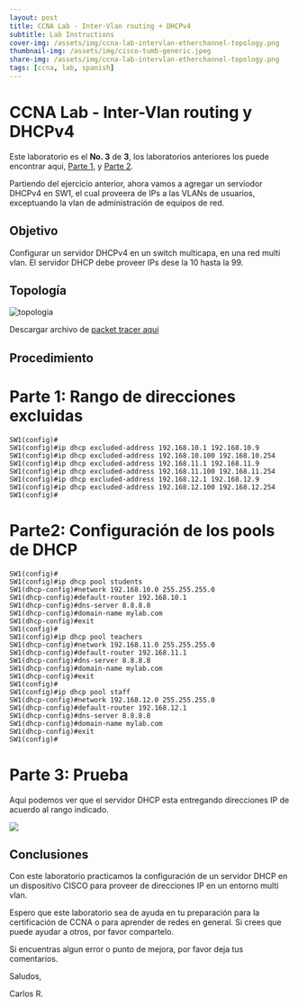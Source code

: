 ```yaml
---
layout: post
title: CCNA Lab - Inter-Vlan routing + DHCPv4
subtitle: Lab Instructions
cover-img: /assets/img/ccna-lab-intervlan-etherchannel-topology.png
thumbnail-img: /assets/img/cisco-tumb-generic.jpeg
share-img: /assets/img/ccna-lab-intervlan-etherchannel-topology.png
tags: [ccna, lab, spanish]
---
```


# CCNA Lab - Inter-Vlan routing y DHCPv4

Este laboratorio es el **No. 3**  de **3**, los laboratorios anteriores los puede encontrar aqui, [Parte 1](../2022-09-27-ccna-lab-stp), y [Parte 2](../2022-09-27-ccna-lab-ethechannel).

Partiendo del ejercicio anterior, ahora vamos a agregar un serviodor DHCPv4 en SW1, el cual proveera de IPs a las VLANs de usuarios, exceptuando la vlan de administración de equipos de red.

## Objetivo

Configurar un servidor DHCPv4 en un switch multicapa, en una red multi vlan. El servidor DHCP debe proveer IPs dese la 10 hasta la 99.

## Topología 

![topologia](../assets/img/ccna-lab-intervlan-dhcpv4-topology.png)

Descargar archivo de [packet tracer aqui](../assets/labs/ccna-lab-intervlan-dhcp.start.pkt)

## Procedimiento

# Parte 1: Rango de direcciones excluidas

```
SW1(config)#
SW1(config)#ip dhcp excluded-address 192.168.10.1 192.168.10.9
SW1(config)#ip dhcp excluded-address 192.168.10.100 192.168.10.254
SW1(config)#ip dhcp excluded-address 192.168.11.1 192.168.11.9
SW1(config)#ip dhcp excluded-address 192.168.11.100 192.168.11.254
SW1(config)#ip dhcp excluded-address 192.168.12.1 192.168.12.9
SW1(config)#ip dhcp excluded-address 192.168.12.100 192.168.12.254
SW1(config)#
```

# Parte2: Configuración de los pools de DHCP

```
SW1(config)#
SW1(config)#ip dhcp pool students
SW1(dhcp-config)#network 192.168.10.0 255.255.255.0
SW1(dhcp-config)#default-router 192.168.10.1
SW1(dhcp-config)#dns-server 8.8.8.8
SW1(dhcp-config)#domain-name mylab.com
SW1(dhcp-config)#exit
SW1(config)#
SW1(config)#ip dhcp pool teachers
SW1(dhcp-config)#network 192.168.11.0 255.255.255.0
SW1(dhcp-config)#default-router 192.168.11.1
SW1(dhcp-config)#dns-server 8.8.8.8
SW1(dhcp-config)#domain-name mylab.com
SW1(dhcp-config)#exit
SW1(config)#
SW1(config)#ip dhcp pool staff
SW1(dhcp-config)#network 192.168.12.0 255.255.255.0
SW1(dhcp-config)#default-router 192.168.12.1
SW1(dhcp-config)#dns-server 8.8.8.8
SW1(dhcp-config)#domain-name mylab.com
SW1(dhcp-config)#exit
SW1(config)#
```

# Parte 3: Prueba

Aqui podemos ver que el servidor DHCP esta entregando direcciones IP de acuerdo al rango indicado.

![](../assets/img/ccna-lab-intervlan-dhcpv4-test1.png)


## Conclusiones

Con este laboratorio practicamos la configuración de un servidor DHCP en un dispositivo CISCO para proveer de direcciones IP en un entorno multi vlan.

Espero que este laboratorio sea de ayuda en tu preparación para la certificación de CCNA o para aprender de redes en general. Si crees que puede ayudar a otros, por favor compartelo.

Si encuentras algun error o punto de mejora, por favor deja tus comentarios.

Saludos,

Carlos R.


    
    







